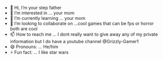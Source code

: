 - 👋 Hi, I’m your step father
- 👀 I’m interested in ... your mom
- 🌱 I’m currently learning ... your mom
- 💞️ I’m looking to collaborate on ...cool games that can be fps or horror both are cool
- 📫 How to reach me ... I dont really want to give away any of my private information but I do have a youtube channel @Grizzly-Gamer1
- 😄 Pronouns: ... He/him
- ⚡ Fun fact: ... I like star wars

<!---
Starwarsfan10/Starwarsfan10 is a ✨ special ✨ repository because its `README.md` (this file) appears on your GitHub profile.
You can click the Preview link to take a look at your changes.
--->
